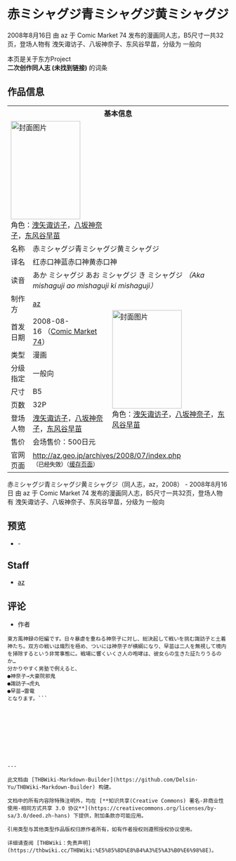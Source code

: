 # 赤ミシャグジ青ミシャグジ黄ミシャグジ

<!-- source html: G:\repos\THBWiki-Markdown-Builder\THBWikiMarkdown\Temp\main\1\1f\ns0%3A%E8%B5%A4%E3%83%9F%E3%82%B7%E3%83%A3%E3%82%B0%E3%82%B8%E9%9D%92%E3%83%9F%E3%82%B7%E3%83%A3%E3%82%B0%E3%82%B8%E9%BB%84%E3%83%9F%E3%82%B7%E3%83%A3%E3%82%B0%E3%82%B8.html -->

2008年8月16日 由 az 于 Comic Market 74 发布的漫画同人志，B5尺寸一共32页，登场人物有 洩矢诹访子、八坂神奈子、东风谷早苗，分级为 一般向

本页是关于东方Project  
 **二次创作同人志 (未找到链接)** 的词条

## 作品信息

<table><tbody><tr><th colspan="3">基本信息</th></tr><tr><td class="cover-artwork-mobile" colspan="2"><a href="./文件-赤ミシャグジ青ミシャグジ黄ミシャグジ封面.jpg.md" class="image" title="封面图片"><img alt="封面图片" src="https://upload.thwiki.cc/thumb/d/d1/%E8%B5%A4%E3%83%9F%E3%82%B7%E3%83%A3%E3%82%B0%E3%82%B8%E9%9D%92%E3%83%9F%E3%82%B7%E3%83%A3%E3%82%B0%E3%82%B8%E9%BB%84%E3%83%9F%E3%82%B7%E3%83%A3%E3%82%B0%E3%82%B8%E5%B0%81%E9%9D%A2.jpg/158px-%E8%B5%A4%E3%83%9F%E3%82%B7%E3%83%A3%E3%82%B0%E3%82%B8%E9%9D%92%E3%83%9F%E3%82%B7%E3%83%A3%E3%82%B0%E3%82%B8%E9%BB%84%E3%83%9F%E3%82%B7%E3%83%A3%E3%82%B0%E3%82%B8%E5%B0%81%E9%9D%A2.jpg" decoding="async" loading="lazy" width="158" height="224" srcset="https://upload.thwiki.cc/thumb/d/d1/%E8%B5%A4%E3%83%9F%E3%82%B7%E3%83%A3%E3%82%B0%E3%82%B8%E9%9D%92%E3%83%9F%E3%82%B7%E3%83%A3%E3%82%B0%E3%82%B8%E9%BB%84%E3%83%9F%E3%82%B7%E3%83%A3%E3%82%B0%E3%82%B8%E5%B0%81%E9%9D%A2.jpg/237px-%E8%B5%A4%E3%83%9F%E3%82%B7%E3%83%A3%E3%82%B0%E3%82%B8%E9%9D%92%E3%83%9F%E3%82%B7%E3%83%A3%E3%82%B0%E3%82%B8%E9%BB%84%E3%83%9F%E3%82%B7%E3%83%A3%E3%82%B0%E3%82%B8%E5%B0%81%E9%9D%A2.jpg 1.5x, https://upload.thwiki.cc/thumb/d/d1/%E8%B5%A4%E3%83%9F%E3%82%B7%E3%83%A3%E3%82%B0%E3%82%B8%E9%9D%92%E3%83%9F%E3%82%B7%E3%83%A3%E3%82%B0%E3%82%B8%E9%BB%84%E3%83%9F%E3%82%B7%E3%83%A3%E3%82%B0%E3%82%B8%E5%B0%81%E9%9D%A2.jpg/317px-%E8%B5%A4%E3%83%9F%E3%82%B7%E3%83%A3%E3%82%B0%E3%82%B8%E9%9D%92%E3%83%9F%E3%82%B7%E3%83%A3%E3%82%B0%E3%82%B8%E9%BB%84%E3%83%9F%E3%82%B7%E3%83%A3%E3%82%B0%E3%82%B8%E5%B0%81%E9%9D%A2.jpg 2x" data-file-width="389" data-file-height="550"></a><div class="cover-char">角色：<a href="./洩矢诹访子.md" title="洩矢诹访子">洩矢诹访子</a>，<a href="./八坂神奈子.md" title="八坂神奈子">八坂神奈子</a>，<a href="./东风谷早苗.md" title="东风谷早苗">东风谷早苗</a></div></td>
</tr><tr><td class="label">名称</td><td colspan="2"> 赤ミシャグジ青ミシャグジ黄ミシャグジ </td></tr><tr><td class="label">译名</td><td colspan="2"> 红赤口神蓝赤口神黄赤口神 </td></tr><tr><td class="label">读音</td><td colspan="2"> あか ミシャグジ あお ミシャグジ き ミシャグジ <i>（Aka mishaguji ao mishaguji ki mishaguji）</i> </td></tr><tr><td class="label">制作方</td><td><a href="./az.md" title="az">az</a></td><td class="cover-artwork" rowspan="8" style="min-width:224px;"><a href="./文件-赤ミシャグジ青ミシャグジ黄ミシャグジ封面.jpg.md" class="image" title="封面图片"><img alt="封面图片" src="https://upload.thwiki.cc/thumb/d/d1/%E8%B5%A4%E3%83%9F%E3%82%B7%E3%83%A3%E3%82%B0%E3%82%B8%E9%9D%92%E3%83%9F%E3%82%B7%E3%83%A3%E3%82%B0%E3%82%B8%E9%BB%84%E3%83%9F%E3%82%B7%E3%83%A3%E3%82%B0%E3%82%B8%E5%B0%81%E9%9D%A2.jpg/158px-%E8%B5%A4%E3%83%9F%E3%82%B7%E3%83%A3%E3%82%B0%E3%82%B8%E9%9D%92%E3%83%9F%E3%82%B7%E3%83%A3%E3%82%B0%E3%82%B8%E9%BB%84%E3%83%9F%E3%82%B7%E3%83%A3%E3%82%B0%E3%82%B8%E5%B0%81%E9%9D%A2.jpg" decoding="async" loading="lazy" width="158" height="224" srcset="https://upload.thwiki.cc/thumb/d/d1/%E8%B5%A4%E3%83%9F%E3%82%B7%E3%83%A3%E3%82%B0%E3%82%B8%E9%9D%92%E3%83%9F%E3%82%B7%E3%83%A3%E3%82%B0%E3%82%B8%E9%BB%84%E3%83%9F%E3%82%B7%E3%83%A3%E3%82%B0%E3%82%B8%E5%B0%81%E9%9D%A2.jpg/237px-%E8%B5%A4%E3%83%9F%E3%82%B7%E3%83%A3%E3%82%B0%E3%82%B8%E9%9D%92%E3%83%9F%E3%82%B7%E3%83%A3%E3%82%B0%E3%82%B8%E9%BB%84%E3%83%9F%E3%82%B7%E3%83%A3%E3%82%B0%E3%82%B8%E5%B0%81%E9%9D%A2.jpg 1.5x, https://upload.thwiki.cc/thumb/d/d1/%E8%B5%A4%E3%83%9F%E3%82%B7%E3%83%A3%E3%82%B0%E3%82%B8%E9%9D%92%E3%83%9F%E3%82%B7%E3%83%A3%E3%82%B0%E3%82%B8%E9%BB%84%E3%83%9F%E3%82%B7%E3%83%A3%E3%82%B0%E3%82%B8%E5%B0%81%E9%9D%A2.jpg/317px-%E8%B5%A4%E3%83%9F%E3%82%B7%E3%83%A3%E3%82%B0%E3%82%B8%E9%9D%92%E3%83%9F%E3%82%B7%E3%83%A3%E3%82%B0%E3%82%B8%E9%BB%84%E3%83%9F%E3%82%B7%E3%83%A3%E3%82%B0%E3%82%B8%E5%B0%81%E9%9D%A2.jpg 2x" data-file-width="389" data-file-height="550"></a><div class="cover-char">角色：<a href="./洩矢诹访子.md" title="洩矢诹访子">洩矢诹访子</a>，<a href="./八坂神奈子.md" title="八坂神奈子">八坂神奈子</a>，<a href="./东风谷早苗.md" title="东风谷早苗">东风谷早苗</a></div></td>
</tr><tr><td class="label">首发日期</td><td>2008-08-16&#160;（<a href="/展会作品列表?e=Comic+Market%2374">Comic Market 74</a>）</td></tr><tr><td class="label">类型</td><td>漫画</td></tr><tr><td class="label">分级指定</td><td>一般向</td></tr><tr><td class="label">尺寸</td><td>B5</td></tr><tr><td class="label">页数</td><td>32P</td></tr><tr><td class="label">登场人物</td><td><a href="./洩矢诹访子.md" title="洩矢诹访子">洩矢诹访子</a>，<a href="./八坂神奈子.md" title="八坂神奈子">八坂神奈子</a>，<a href="./东风谷早苗.md" title="东风谷早苗">东风谷早苗</a></td></tr><tr><td class="label">售价</td><td>会场售价：500日元</td></tr>
<tr><td class="label">官网页面</td><td colspan="2"><a rel="nofollow" class="external free" href="http://az.geo.jp/archives/2008/07/index.php">http://az.geo.jp/archives/2008/07/index.php</a><br><span style="font-family: sans-serif; cursor: default; color:#555; font-size: 0.8em; bottom: 0.1em; font-weight: bold;" title="连接到已经失效网页">（已经失效）</span><small>（<a rel="nofollow" class="external text" href="https://web.archive.org/web/20111108012516/http://az.geo.jp/archives/2008/07/index.php">缓存页面</a>）</small></td></tr></tbody></table>

赤ミシャグジ青ミシャグジ黄ミシャグジ（同人志，az，2008） - 2008年8月16日 由 az 于 Comic Market 74 发布的漫画同人志，B5尺寸一共32页，登场人物有 洩矢诹访子、八坂神奈子、东风谷早苗，分级为 一般向

## 预览
- [](./文件-赤ミシャグジ青ミシャグジ黄ミシャグジ预览图1.jpg.md)- [](./文件-赤ミシャグジ青ミシャグジ黄ミシャグジ预览图2.jpg.md)


## Staff
- [az](./az.md)


## 评论
- 作者

```
東方風神録の短編です。日々暴虐を重ねる神奈子に対し、総決起して戦いを挑む諏訪子と土着神たち。双方の戦いは熾烈を極め、ついには神奈子が横綱になり、早苗は二人を無視して境内を掃除するという非常事態に。戦場に響くいくさ人の咆哮は、彼女らの生きた証たりうるのか…
分かりやすく男塾で例えると、
●神奈子→大豪院邪鬼
●諏訪子→虎丸
●早苗→雷電
となります。```

  
  

  





---

此文档由 [THBWiki-Markdown-Builder](https://github.com/Delsin-Yu/THBWiki-Markdown-Builder) 构建。

文档中的所有内容除特殊注明外，均在 [**知识共享(Creative Commons) 署名-非商业性使用-相同方式共享 3.0 协议**](https://creativecommons.org/licenses/by-sa/3.0/deed.zh-hans) 下提供，附加条款亦可能应用。

引用类型与其他类型作品版权归原作者所有，如有作者授权则遵照授权协议使用。

详细请查阅 [THBWiki：免责声明](https://thbwiki.cc/THBWiki:%E5%85%8D%E8%B4%A3%E5%A3%B0%E6%98%8E)。

